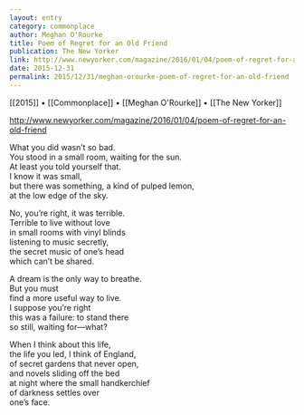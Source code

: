 ```yaml
---
layout: entry
category: commonplace
author: Meghan O'Rourke
title: Poem of Regret for an Old Friend
publication: The New Yorker
link: http://www.newyorker.com/magazine/2016/01/04/poem-of-regret-for-an-old-friend
date: 2015-12-31
permalink: 2015/12/31/meghan-orourke-poem-of-regret-for-an-old-friend
---
```


[[2015]] • [[Commonplace]] • [[Meghan O'Rourke]] • [[The New Yorker]]

http://www.newyorker.com/magazine/2016/01/04/poem-of-regret-for-an-old-friend

What you did wasn’t so bad.
<br>You stood in a small room, waiting for the sun.
<br>At least you told yourself that.
<br>I know it was small,
<br>but there was something, a kind of pulped lemon,
<br>at the low edge of the sky.

No, you’re right, it was terrible.
<br>Terrible to live without love
<br>in small rooms with vinyl blinds
<br>listening to music secretly,
<br>the secret music of one’s head
<br>which can’t be shared.

A dream is the only way to breathe. 
<br>But you must
<br>find a more useful way to live.
<br>I suppose you’re right 
<br>this was a failure: to stand there
<br>so still, waiting for—what?

When I think about this life,
<br>the life you led, I think of England, 
<br>of secret gardens that never open,
<br>and novels sliding off the bed
<br>at night where the small handkerchief
<br>of darkness settles over
<br>one’s face.